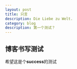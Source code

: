 ```yaml
---
layout: post
title: 只言
description: Die Liebe zu Welt.
category: blog
description: 第一个测试？
---
```


## 博客书写测试
希望这是个**success**的测试